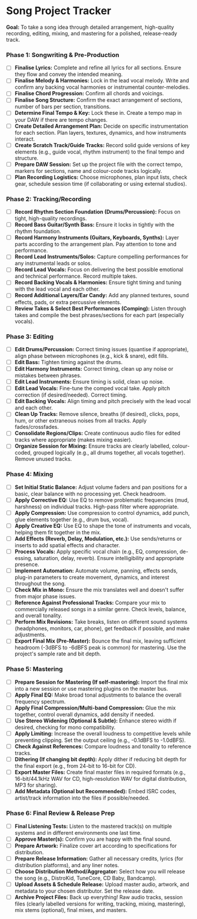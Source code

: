 # Song Project Tracker
**Goal:** To take a song idea through detailed arrangement, high-quality recording, editing, mixing, and mastering for a polished, release-ready track.
### **Phase 1: Songwriting & Pre-Production**
- [ ] **Finalise Lyrics:** Complete and refine all lyrics for all sections. Ensure they flow and convey the intended meaning.
- [ ] **Finalise Melody & Harmonies:** Lock in the lead vocal melody. Write and confirm any backing vocal harmonies or instrumental counter-melodies.
- [ ] **Finalise Chord Progression:** Confirm all chords and voicings.
- [ ] **Finalise Song Structure:** Confirm the exact arrangement of sections, number of bars per section, transitions.
- [ ] **Determine Final Tempo & Key:** Lock these in. Create a tempo map in your DAW if there are tempo changes.
- [ ] **Create Detailed Arrangement Plan:** Decide on specific instrumentation for each section. Plan layers, textures, dynamics, and how instruments interact.
- [ ] **Create Scratch Track/Guide Tracks:** Record solid guide versions of key elements (e.g., guide vocal, rhythm instrument) to the final tempo and structure.
- [ ] **Prepare DAW Session:** Set up the project file with the correct tempo, markers for sections, name and colour-code tracks logically.
- [ ] **Plan Recording Logistics:** Choose microphones, plan input lists, check gear, schedule session time (if collaborating or using external studios).
### **Phase 2: Tracking/Recording**
- [ ] **Record Rhythm Section Foundation (Drums/Percussion):** Focus on tight, high-quality recordings.
- [ ] **Record Bass Guitar/Synth Bass:** Ensure it locks in tightly with the rhythm foundation.
- [ ] **Record Harmony Instruments (Guitars, Keyboards, Synths):** Layer parts according to the arrangement plan. Pay attention to tone and performance.
- [ ] **Record Lead Instruments/Solos:** Capture compelling performances for any instrumental leads or solos.
- [ ] **Record Lead Vocals:** Focus on delivering the best possible emotional and technical performance. Record multiple takes.
- [ ] **Record Backing Vocals & Harmonies:** Ensure tight timing and tuning with the lead vocal and each other.
- [ ] **Record Additional Layers/Ear Candy:** Add any planned textures, sound effects, pads, or extra percussive elements.
- [ ] **Review Takes & Select Best Performances (Comping):** Listen through takes and compile the best phrases/sections for each part (especially vocals).
### **Phase 3: Editing**
- [ ] **Edit Drums/Percussion:** Correct timing issues (quantise if appropriate), align phase between microphones (e.g., kick & snare), edit fills.
- [ ] **Edit Bass:** Tighten timing against the drums.
- [ ] **Edit Harmony Instruments:** Correct timing, clean up any noise or mistakes between phrases.
- [ ] **Edit Lead Instruments:** Ensure timing is solid, clean up noise.
- [ ] **Edit Lead Vocals:** Fine-tune the comped vocal take. Apply pitch correction (if desired/needed). Correct timing.
- [ ] **Edit Backing Vocals:** Align timing and pitch precisely with the lead vocal and each other.
- [ ] **Clean Up Tracks:** Remove silence, breaths (if desired), clicks, pops, hum, or other extraneous noises from all tracks. Apply fades/crossfades.
- [ ] **Consolidate Regions/Clips:** Create continuous audio files for edited tracks where appropriate (makes mixing easier).
- [ ] **Organize Session for Mixing:** Ensure tracks are clearly labelled, colour-coded, grouped logically (e.g., all drums together, all vocals together). Remove unused tracks.
### **Phase 4: Mixing**
- [ ] **Set Initial Static Balance:** Adjust volume faders and pan positions for a basic, clear balance with no processing yet. Check headroom.
- [ ] **Apply Corrective EQ:** Use EQ to remove problematic frequencies (mud, harshness) on individual tracks. High-pass filter where appropriate.
- [ ] **Apply Compression:** Use compression to control dynamics, add punch, glue elements together (e.g., drum bus, vocal).
- [ ] **Apply Creative EQ:** Use EQ to shape the tone of instruments and vocals, helping them fit together in the mix.
- [ ] **Add Effects (Reverb, Delay, Modulation, etc.):** Use sends/returns or inserts to add spatial effects and character.
- [ ] **Process Vocals:** Apply specific vocal chain (e.g., EQ, compression, de-essing, saturation, delay, reverb). Ensure intelligibility and appropriate presence.
- [ ] **Implement Automation:** Automate volume, panning, effects sends, plug-in parameters to create movement, dynamics, and interest throughout the song.
- [ ] **Check Mix in Mono:** Ensure the mix translates well and doesn't suffer from major phase issues.
- [ ] **Reference Against Professional Tracks:** Compare your mix to commercially released songs in a similar genre. Check levels, balance, and overall tonality.
- [ ] **Perform Mix Revisions:** Take breaks, listen on different sound systems (headphones, monitors, car, phone), get feedback if possible, and make adjustments.
- [ ] **Export Final Mix (Pre-Master):** Bounce the final mix, leaving sufficient headroom (-3dBFS to -6dBFS peak is common) for mastering. Use the project's sample rate and bit depth.
### **Phase 5: Mastering**
- [ ] **Prepare Session for Mastering (If self-mastering):** Import the final mix into a new session or use mastering plugins on the master bus.
- [ ] **Apply Final EQ:** Make broad tonal adjustments to balance the overall frequency spectrum.
- [ ] **Apply Final Compression/Multi-band Compression:** Glue the mix together, control overall dynamics, add density if needed.
- [ ] **Use Stereo Widening (Optional & Subtle):** Enhance stereo width if desired, checking for mono compatibility.
- [ ] **Apply Limiting:** Increase the overall loudness to competitive levels while preventing clipping. Set the output ceiling (e.g., -0.1dBFS to -1.0dBFS).
- [ ] **Check Against References:** Compare loudness and tonality to reference tracks.
- [ ] **Dithering (If changing bit depth):** Apply dither if reducing bit depth for the final export (e.g., from 24-bit to 16-bit for CD).
- [ ] **Export Master Files:** Create final master files in required formats (e.g., 16-bit/44.1kHz WAV for CD, high-resolution WAV for digital distribution, MP3 for sharing).
- [ ] **Add Metadata (Optional but Recommended):** Embed ISRC codes, artist/track information into the files if possible/needed.
### **Phase 6: Final Review & Release Prep**
- [ ] **Final Listening Tests:** Listen to the mastered track(s) on multiple systems and in different environments one last time.
- [ ] **Approve Master(s):** Confirm you are happy with the final sound.
- [ ] **Prepare Artwork:** Finalize cover art according to specifications for distribution.
- [ ] **Prepare Release Information:** Gather all necessary credits, lyrics (for distribution platforms), and any liner notes.
- [ ] **Choose Distribution Method/Aggregator:** Select how you will release the song (e.g., DistroKid, TuneCore, CD Baby, Bandcamp).
- [ ] **Upload Assets & Schedule Release:** Upload master audio, artwork, and metadata to your chosen distributor. Set the release date.
- [ ] **Archive Project Files:** Back up everything! Raw audio tracks, session files (clearly labelled versions for writing, tracking, mixing, mastering), mix stems (optional), final mixes, and masters.